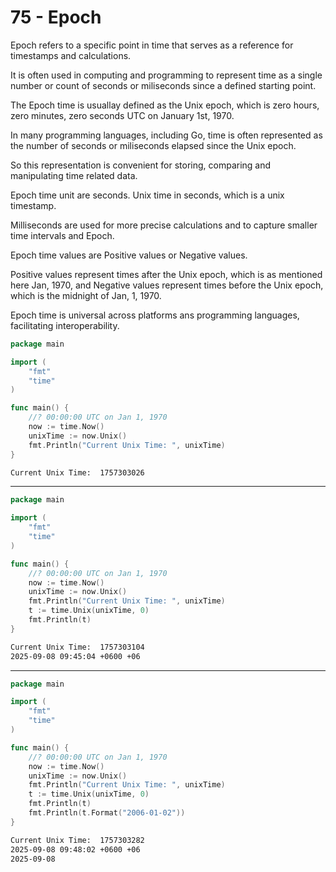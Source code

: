 # 75 - Epoch
Epoch refers to a specific point in time that serves as a reference for timestamps and calculations.

It is often used in computing and programming to represent time as a single number or count of seconds or miliseconds since a defined starting point.

The Epoch time is usuallay defined as the Unix epoch, which is zero hours, zero minutes, zero seconds UTC on January 1st, 1970.

In many programming languages, including Go, time is often represented as the number of seconds or miliseconds elapsed since the Unix epoch.

So this representation is convenient for storing, comparing and manipulating time related data.

Epoch time unit are seconds. Unix time in seconds, which is a unix timestamp.

Milliseconds are used for more precise calculations and to capture smaller time intervals and Epoch.

Epoch time values are Positive values or Negative values.

Positive values represent times after the Unix epoch, which is as mentioned here Jan, 1970, and
Negative values represent times before the Unix epoch, which is the midnight of Jan, 1, 1970.

Epoch time is universal across platforms ans programming languages, facilitating interoperability.

```go
package main

import (
	"fmt"
	"time"
)

func main() {
	//? 00:00:00 UTC on Jan 1, 1970
	now := time.Now()
	unixTime := now.Unix()
	fmt.Println("Current Unix Time: ", unixTime)
}
```
```bash
Current Unix Time:  1757303026
```

-------------------------------------------------------------------------------------------------------------------------

```go
package main

import (
	"fmt"
	"time"
)

func main() {
	//? 00:00:00 UTC on Jan 1, 1970
	now := time.Now()
	unixTime := now.Unix()
	fmt.Println("Current Unix Time: ", unixTime)
	t := time.Unix(unixTime, 0)
	fmt.Println(t)
}
```
```bash
Current Unix Time:  1757303104
2025-09-08 09:45:04 +0600 +06
```

------------------------------------------------------------------------------------------------------------------------

```go
package main

import (
	"fmt"
	"time"
)

func main() {
	//? 00:00:00 UTC on Jan 1, 1970
	now := time.Now()
	unixTime := now.Unix()
	fmt.Println("Current Unix Time: ", unixTime)
	t := time.Unix(unixTime, 0)
	fmt.Println(t)
	fmt.Println(t.Format("2006-01-02"))
}
```
```bash
Current Unix Time:  1757303282
2025-09-08 09:48:02 +0600 +06
2025-09-08
```